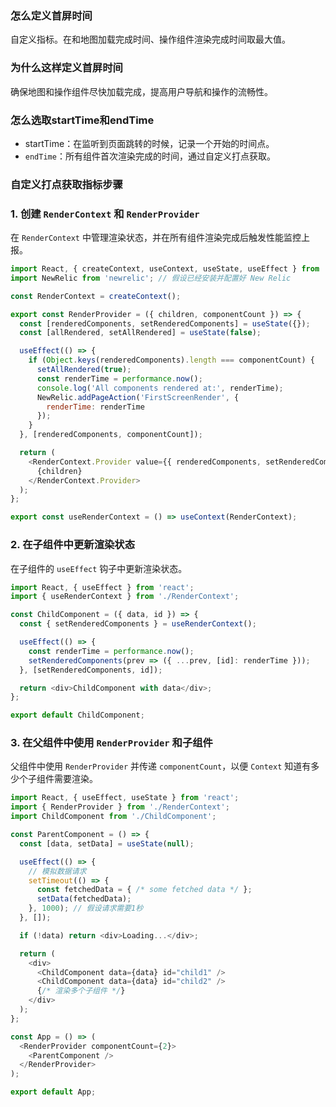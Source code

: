 ### 怎么定义首屏时间

自定义指标。在和地图加载完成时间、操作组件渲染完成时间取最大值。

### 为什么这样定义首屏时间

确保地图和操作组件尽快加载完成，提高用户导航和操作的流畅性。

### 怎么选取startTime和endTime

- startTime：在监听到页面跳转的时候，记录一个开始的时间点。
- `endTime`：所有组件首次渲染完成的时间，通过自定义打点获取。

### 自定义打点获取指标步骤

### 1. 创建 `RenderContext` 和 `RenderProvider`

在 `RenderContext` 中管理渲染状态，并在所有组件渲染完成后触发性能监控上报。

```js
import React, { createContext, useContext, useState, useEffect } from 'react';
import NewRelic from 'newrelic'; // 假设已经安装并配置好 New Relic

const RenderContext = createContext();

export const RenderProvider = ({ children, componentCount }) => {
  const [renderedComponents, setRenderedComponents] = useState({});
  const [allRendered, setAllRendered] = useState(false);

  useEffect(() => {
    if (Object.keys(renderedComponents).length === componentCount) {
      setAllRendered(true);
      const renderTime = performance.now();
      console.log('All components rendered at:', renderTime);
      NewRelic.addPageAction('FirstScreenRender', {
        renderTime: renderTime
      });
    }
  }, [renderedComponents, componentCount]);

  return (
    <RenderContext.Provider value={{ renderedComponents, setRenderedComponents, allRendered }}>
      {children}
    </RenderContext.Provider>
  );
};

export const useRenderContext = () => useContext(RenderContext);

```

### 2. 在子组件中更新渲染状态

在子组件的 `useEffect` 钩子中更新渲染状态。

```js
import React, { useEffect } from 'react';
import { useRenderContext } from './RenderContext';

const ChildComponent = ({ data, id }) => {
  const { setRenderedComponents } = useRenderContext();

  useEffect(() => {
    const renderTime = performance.now();
    setRenderedComponents(prev => ({ ...prev, [id]: renderTime }));
  }, [setRenderedComponents, id]);

  return <div>ChildComponent with data</div>;
};

export default ChildComponent;

```

### 3. 在父组件中使用 `RenderProvider` 和子组件

父组件中使用 `RenderProvider` 并传递 `componentCount`，以便 `Context` 知道有多少个子组件需要渲染。

```js
import React, { useEffect, useState } from 'react';
import { RenderProvider } from './RenderContext';
import ChildComponent from './ChildComponent';

const ParentComponent = () => {
  const [data, setData] = useState(null);

  useEffect(() => {
    // 模拟数据请求
    setTimeout(() => {
      const fetchedData = { /* some fetched data */ };
      setData(fetchedData);
    }, 1000); // 假设请求需要1秒
  }, []);

  if (!data) return <div>Loading...</div>;

  return (
    <div>
      <ChildComponent data={data} id="child1" />
      <ChildComponent data={data} id="child2" />
      {/* 渲染多个子组件 */}
    </div>
  );
};

const App = () => (
  <RenderProvider componentCount={2}>
    <ParentComponent />
  </RenderProvider>
);

export default App;

```
